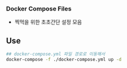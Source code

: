 ### Docker Compose Files
- 찍먹을 위한 초초간단 설정 모음


## Use
```bash
## docker-compose.yml 파일 경로로 이동해서
docker-compose -f ./docker-compose.yml up -d
```